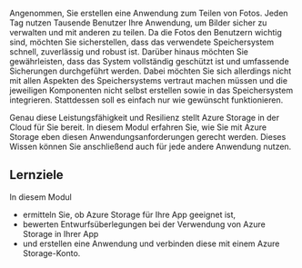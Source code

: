 Angenommen, Sie erstellen eine Anwendung zum Teilen von Fotos. Jeden Tag nutzen Tausende Benutzer Ihre Anwendung, um Bilder sicher zu verwalten und mit anderen zu teilen. Da die Fotos den Benutzern wichtig sind, möchten Sie sicherstellen, dass das verwendete Speichersystem schnell, zuverlässig und robust ist. Darüber hinaus möchten Sie gewährleisten, dass das System vollständig geschützt ist und umfassende Sicherungen durchgeführt werden. Dabei möchten Sie sich allerdings nicht mit allen Aspekten des Speichersystems vertraut machen müssen und die jeweiligen Komponenten nicht selbst erstellen sowie in das Speichersystem integrieren. Stattdessen soll es einfach nur wie gewünscht funktionieren.

Genau diese Leistungsfähigkeit und Resilienz stellt Azure Storage in der Cloud für Sie bereit. In diesem Modul erfahren Sie, wie Sie mit Azure Storage eben diesen Anwendungsanforderungen gerecht werden. Dieses Wissen können Sie anschließend auch für jede andere Anwendung nutzen.

## <a name="learning-objectives"></a>Lernziele
In diesem Modul

- ermitteln Sie, ob Azure Storage für Ihre App geeignet ist,
- bewerten Entwurfsüberlegungen bei der Verwendung von Azure Storage in Ihrer App
- und erstellen eine Anwendung und verbinden diese mit einem Azure Storage-Konto.
